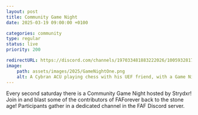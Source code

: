 ```yaml
---
layout: post
title: Community Game Night
date: 2025-03-19 09:00:00 +0100

categories: community
type: regular
status: live
priority: 200

redirectURL: https://discord.com/channels/197033481883222026/1005932817848483950
image:
    path: assets/images/2025/GameNightOne.png
    alt: A Cybran ACU playing chess with his UEF friend, with a Game Night sign in the background.
---
```


Every second saturday there is a Community Game Night hosted by Strydxr! Join in and blast some of the contributors of FAForever back to the stone age! Participants gather in a dedicated channel in the FAF Discord server.

<!-- excerpt-end -->
